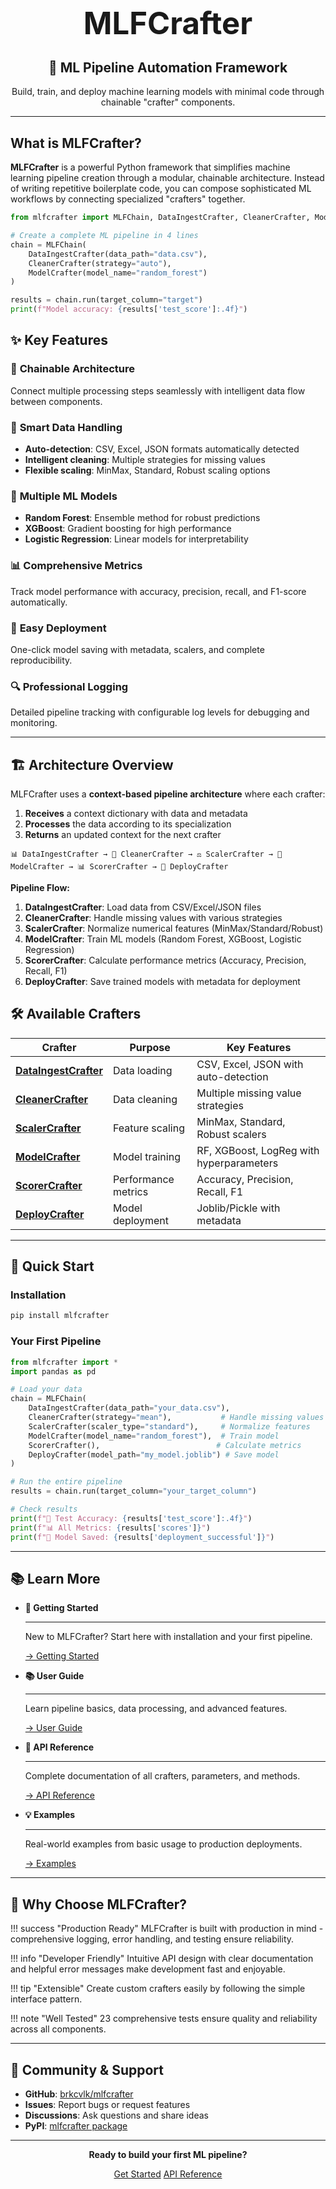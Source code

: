 <div align="center">
  <h1 style="font-size: 3.5em; margin: 0.5em 0;">
    MLFCrafter
  </h1>
  <h2>🚀 ML Pipeline Automation Framework</h2>
  <p>Build, train, and deploy machine learning models with minimal code through chainable "crafter" components.</p>
</div>

---

## What is MLFCrafter?

**MLFCrafter** is a powerful Python framework that simplifies machine learning pipeline creation through a modular, chainable architecture. Instead of writing repetitive boilerplate code, you can compose sophisticated ML workflows by connecting specialized "crafters" together.

```python
from mlfcrafter import MLFChain, DataIngestCrafter, CleanerCrafter, ModelCrafter

# Create a complete ML pipeline in 4 lines
chain = MLFChain(
    DataIngestCrafter(data_path="data.csv"),
    CleanerCrafter(strategy="auto"),
    ModelCrafter(model_name="random_forest")
)

results = chain.run(target_column="target")
print(f"Model accuracy: {results['test_score']:.4f}")
```

## ✨ Key Features

### 🔗 **Chainable Architecture**
Connect multiple processing steps seamlessly with intelligent data flow between components.

### 🧠 **Smart Data Handling**
- **Auto-detection**: CSV, Excel, JSON formats automatically detected
- **Intelligent cleaning**: Multiple strategies for missing values
- **Flexible scaling**: MinMax, Standard, Robust scaling options

### 🤖 **Multiple ML Models**
- **Random Forest**: Ensemble method for robust predictions
- **XGBoost**: Gradient boosting for high performance
- **Logistic Regression**: Linear models for interpretability

### 📊 **Comprehensive Metrics**
Track model performance with accuracy, precision, recall, and F1-score automatically.

### 🚀 **Easy Deployment**
One-click model saving with metadata, scalers, and complete reproducibility.

### 🔍 **Professional Logging**
Detailed pipeline tracking with configurable log levels for debugging and monitoring.

---

## 🏗️ Architecture Overview

MLFCrafter uses a **context-based pipeline architecture** where each crafter:

1. **Receives** a context dictionary with data and metadata
2. **Processes** the data according to its specialization  
3. **Returns** an updated context for the next crafter

```
📊 DataIngestCrafter → 🧹 CleanerCrafter → ⚖️ ScalerCrafter → 🤖 ModelCrafter → 📊 ScorerCrafter → 🚀 DeployCrafter
```

**Pipeline Flow:**
1. **DataIngestCrafter**: Load data from CSV/Excel/JSON files
2. **CleanerCrafter**: Handle missing values with various strategies  
3. **ScalerCrafter**: Normalize numerical features (MinMax/Standard/Robust)
4. **ModelCrafter**: Train ML models (Random Forest, XGBoost, Logistic Regression)
5. **ScorerCrafter**: Calculate performance metrics (Accuracy, Precision, Recall, F1)
6. **DeployCrafter**: Save trained models with metadata for deployment

## 🛠️ Available Crafters

| Crafter | Purpose | Key Features |
|---------|---------|--------------|
| **[DataIngestCrafter](api/crafters/data-ingest-crafter.md)** | Data loading | CSV, Excel, JSON with auto-detection |
| **[CleanerCrafter](api/crafters/cleaner-crafter.md)** | Data cleaning | Multiple missing value strategies |
| **[ScalerCrafter](api/crafters/scaler-crafter.md)** | Feature scaling | MinMax, Standard, Robust scalers |
| **[ModelCrafter](api/crafters/model-crafter.md)** | Model training | RF, XGBoost, LogReg with hyperparameters |
| **[ScorerCrafter](api/crafters/scorer-crafter.md)** | Performance metrics | Accuracy, Precision, Recall, F1 |
| **[DeployCrafter](api/crafters/deploy-crafter.md)** | Model deployment | Joblib/Pickle with metadata |

---

## 🚀 Quick Start

### Installation

```bash
pip install mlfcrafter
```

### Your First Pipeline

```python
from mlfcrafter import *
import pandas as pd

# Load your data
chain = MLFChain(
    DataIngestCrafter(data_path="your_data.csv"),
    CleanerCrafter(strategy="mean"),           # Handle missing values
    ScalerCrafter(scaler_type="standard"),     # Normalize features  
    ModelCrafter(model_name="random_forest"),  # Train model
    ScorerCrafter(),                          # Calculate metrics
    DeployCrafter(model_path="my_model.joblib") # Save model
)

# Run the entire pipeline
results = chain.run(target_column="your_target_column")

# Check results
print(f"🎯 Test Accuracy: {results['test_score']:.4f}")
print(f"📊 All Metrics: {results['scores']}")
print(f"💾 Model Saved: {results['deployment_successful']}")
```

---

## 📚 Learn More

<div class="grid cards" markdown>

-   **🚀 Getting Started**
    
    ---
    
    New to MLFCrafter? Start here with installation and your first pipeline.
    
    [→ Getting Started](getting-started/installation.md)

-   **📚 User Guide**
    
    ---
    
    Learn pipeline basics, data processing, and advanced features.
    
    [→ User Guide](user-guide/pipeline-basics.md)

-   **🔧 API Reference**
    
    ---
    
    Complete documentation of all crafters, parameters, and methods.
    
    [→ API Reference](api/mlfchain.md)

-   **💡 Examples**
    
    ---
    
    Real-world examples from basic usage to production deployments.
    
    [→ Examples](examples/basic-usage.md)

</div>

---

## 🎯 Why Choose MLFCrafter?

!!! success "Production Ready"
    MLFCrafter is built with production in mind - comprehensive logging, error handling, and testing ensure reliability.

!!! info "Developer Friendly" 
    Intuitive API design with clear documentation and helpful error messages make development fast and enjoyable.

!!! tip "Extensible"
    Create custom crafters easily by following the simple interface pattern.

!!! note "Well Tested"
    23 comprehensive tests ensure quality and reliability across all components.

---

## 🤝 Community & Support

- **GitHub**: [brkcvlk/mlfcrafter](https://github.com/brkcvlk/mlfcrafter)
- **Issues**: Report bugs or request features
- **Discussions**: Ask questions and share ideas  
- **PyPI**: [mlfcrafter package](https://pypi.org/project/mlfcrafter/)

---

<div align="center">
  <p><strong>Ready to build your first ML pipeline?</strong></p>
  <a href="getting-started/installation/" class="md-button md-button--primary">Get Started</a>
  <a href="api/mlfchain/" class="md-button">API Reference</a>
</div>
